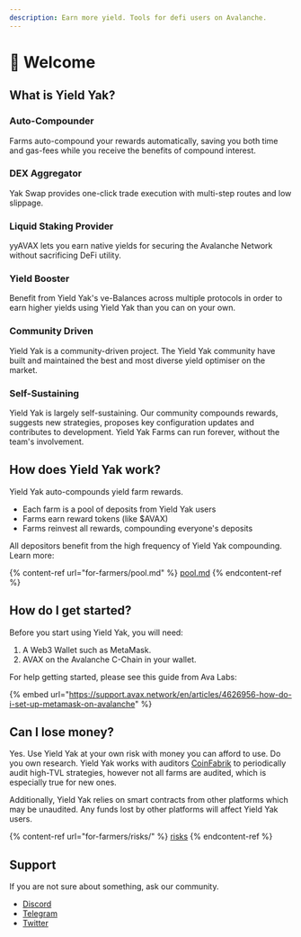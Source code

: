 ```yaml
---
description: Earn more yield. Tools for defi users on Avalanche.
---
```


# 👋 Welcome

## What is Yield Yak?

### Auto-Compounder

Farms auto-compound your rewards automatically, saving you both time and gas-fees while you receive the benefits of compound interest.&#x20;

### DEX Aggregator

Yak Swap provides one-click trade execution with multi-step routes and low slippage.&#x20;

### Liquid Staking Provider

yyAVAX lets you earn native yields for securing the Avalanche Network without sacrificing DeFi utility.&#x20;

### Yield Booster

Benefit from Yield Yak's ve-Balances across multiple protocols in order to earn higher yields using Yield Yak than you can on your own.&#x20;

### Community Driven

Yield Yak is a community-driven project. The Yield Yak community have built and maintained the best and most diverse yield optimiser on the market.

### Self-Sustaining

Yield Yak is largely self-sustaining. Our community compounds rewards, suggests new strategies, proposes key configuration updates and contributes to development. Yield Yak Farms can run forever, without the team's involvement.

## How does Yield Yak work?

Yield Yak auto-compounds yield farm rewards.

* Each farm is a pool of deposits from Yield Yak users
* Farms earn reward tokens (like $AVAX)
* Farms reinvest all rewards, compounding everyone's deposits

All depositors benefit from the high frequency of Yield Yak compounding. Learn more:

{% content-ref url="for-farmers/pool.md" %}
[pool.md](for-farmers/pool.md)
{% endcontent-ref %}

## How do I get started?

Before you start using Yield Yak, you will need:

1. A Web3 Wallet such as MetaMask.&#x20;
2. AVAX on the Avalanche C-Chain in your wallet.&#x20;

For help getting started, please see this guide from Ava Labs:

{% embed url="https://support.avax.network/en/articles/4626956-how-do-i-set-up-metamask-on-avalanche" %}

## Can I lose money?

Yes. Use Yield Yak at your own risk with money you can afford to use. Do you own research. Yield Yak works with auditors [CoinFabrik](https://coinfabrik.com) to periodically audit high-TVL strategies, however not all farms are audited, which is especially true for new ones. &#x20;

Additionally, Yield Yak relies on smart contracts from other platforms which may be unaudited. Any funds lost by other platforms will affect Yield Yak users.

{% content-ref url="for-farmers/risks/" %}
[risks](for-farmers/risks/)
{% endcontent-ref %}

## Support

If you are not sure about something, ask our community.

* [Discord](https://discord.gg/jspsPWf6Mr)
* [Telegram](https://t.me/yieldyak)
* [Twitter](https://twitter.com/yieldyak\_)
